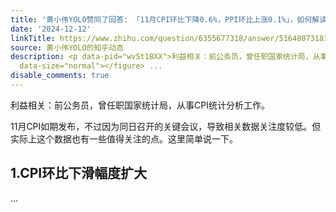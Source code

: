 ```yaml
---
title: '黄小伟YOLO赞同了回答: 「11月CPI环比下降0.6%，PPI环比上涨0.1%」，如何解读？'
date: '2024-12-12'
linkTitle: https://www.zhihu.com/question/6355677318/answer/51648073183
source: 黄小伟YOLO的知乎动态
description: <p data-pid="wvSt1BXX">利益相关：前公务员，曾任职国家统计局，从事CPI统计分析工作。</p><p data-pid="IjshF2J2">11月CPI如期发布，不过因为同日召开的关键会议，导致相关数据关注度较低。但实际上这个数据也有一些值得关注的点。这里简单说一下。</p><h2>1.CPI环比下滑幅度扩大</h2><figure
  data-size="normal"></figure> ...
disable_comments: true
---
```

<p data-pid="wvSt1BXX">利益相关：前公务员，曾任职国家统计局，从事CPI统计分析工作。</p><p data-pid="IjshF2J2">11月CPI如期发布，不过因为同日召开的关键会议，导致相关数据关注度较低。但实际上这个数据也有一些值得关注的点。这里简单说一下。</p><h2>1.CPI环比下滑幅度扩大</h2><figure data-size="normal"></figure> ...